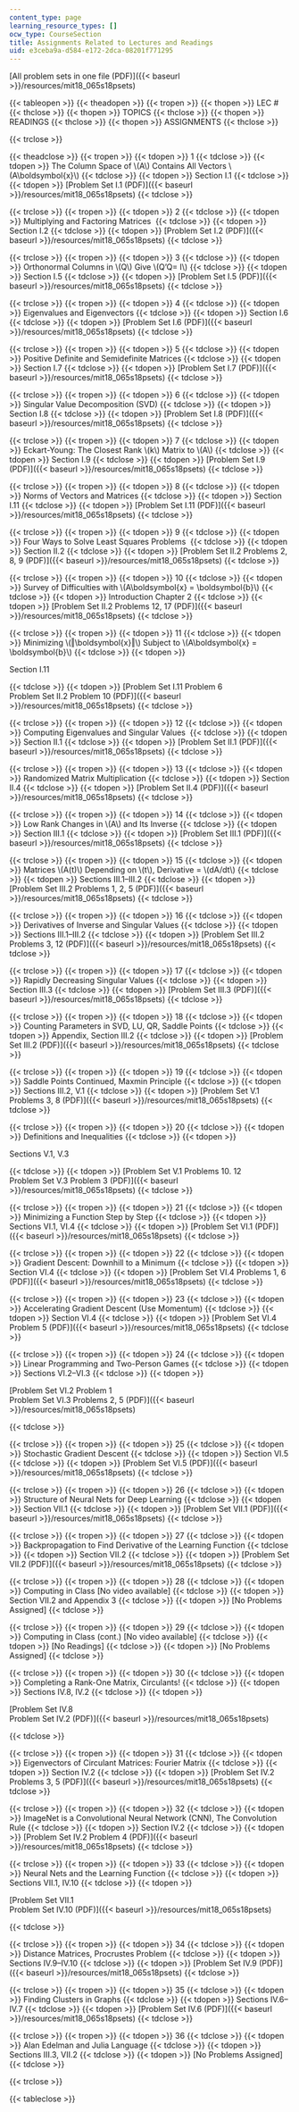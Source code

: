 ```yaml
---
content_type: page
learning_resource_types: []
ocw_type: CourseSection
title: Assignments Related to Lectures and Readings
uid: e3ceba9a-d584-e172-2dca-08201f771295
---
```


[All problem sets in one file (PDF)]({{< baseurl >}}/resources/mit18_065s18psets)

{{< tableopen >}}
{{< theadopen >}}
{{< tropen >}}
{{< thopen >}}
LEC #
{{< thclose >}}
{{< thopen >}}
TOPICS
{{< thclose >}}
{{< thopen >}}
READINGS
{{< thclose >}}
{{< thopen >}}
ASSIGNMENTS
{{< thclose >}}

{{< trclose >}}

{{< theadclose >}}
{{< tropen >}}
{{< tdopen >}}
1
{{< tdclose >}}
{{< tdopen >}}
The Column Space of \\(A\\) Contains All Vectors \\(A\\boldsymbol{x}\\)
{{< tdclose >}}
{{< tdopen >}}
Section I.1
{{< tdclose >}}
{{< tdopen >}}
[Problem Set I.1 (PDF)]({{< baseurl >}}/resources/mit18_065s18psets)
{{< tdclose >}}

{{< trclose >}}
{{< tropen >}}
{{< tdopen >}}
2
{{< tdclose >}}
{{< tdopen >}}
Multiplying and Factoring Matrices 
{{< tdclose >}}
{{< tdopen >}}
Section I.2
{{< tdclose >}}
{{< tdopen >}}
[Problem Set I.2 (PDF)]({{< baseurl >}}/resources/mit18_065s18psets)
{{< tdclose >}}

{{< trclose >}}
{{< tropen >}}
{{< tdopen >}}
3
{{< tdclose >}}
{{< tdopen >}}
Orthonormal Columns in \\(Q\\) Give \\(Q’Q= I\\)
{{< tdclose >}}
{{< tdopen >}}
Section I.5
{{< tdclose >}}
{{< tdopen >}}
[Problem Set I.5 (PDF)]({{< baseurl >}}/resources/mit18_065s18psets)
{{< tdclose >}}

{{< trclose >}}
{{< tropen >}}
{{< tdopen >}}
4
{{< tdclose >}}
{{< tdopen >}}
Eigenvalues and Eigenvectors
{{< tdclose >}}
{{< tdopen >}}
Section I.6
{{< tdclose >}}
{{< tdopen >}}
[Problem Set I.6 (PDF)]({{< baseurl >}}/resources/mit18_065s18psets)
{{< tdclose >}}

{{< trclose >}}
{{< tropen >}}
{{< tdopen >}}
5
{{< tdclose >}}
{{< tdopen >}}
Positive Definite and Semidefinite Matrices
{{< tdclose >}}
{{< tdopen >}}
Section I.7
{{< tdclose >}}
{{< tdopen >}}
[Problem Set I.7 (PDF)]({{< baseurl >}}/resources/mit18_065s18psets)
{{< tdclose >}}

{{< trclose >}}
{{< tropen >}}
{{< tdopen >}}
6
{{< tdclose >}}
{{< tdopen >}}
Singular Value Decomposition (SVD)
{{< tdclose >}}
{{< tdopen >}}
Section I.8
{{< tdclose >}}
{{< tdopen >}}
[Problem Set I.8 (PDF)]({{< baseurl >}}/resources/mit18_065s18psets)
{{< tdclose >}}

{{< trclose >}}
{{< tropen >}}
{{< tdopen >}}
7
{{< tdclose >}}
{{< tdopen >}}
Eckart-Young: The Closest Rank \\(k\\) Matrix to \\(A\\)
{{< tdclose >}}
{{< tdopen >}}
Section I.9
{{< tdclose >}}
{{< tdopen >}}
[Problem Set I.9 (PDF)]({{< baseurl >}}/resources/mit18_065s18psets)
{{< tdclose >}}

{{< trclose >}}
{{< tropen >}}
{{< tdopen >}}
8
{{< tdclose >}}
{{< tdopen >}}
Norms of Vectors and Matrices
{{< tdclose >}}
{{< tdopen >}}
Section I.11
{{< tdclose >}}
{{< tdopen >}}
[Problem Set I.11 (PDF)]({{< baseurl >}}/resources/mit18_065s18psets)
{{< tdclose >}}

{{< trclose >}}
{{< tropen >}}
{{< tdopen >}}
9
{{< tdclose >}}
{{< tdopen >}}
Four Ways to Solve Least Squares Problems 
{{< tdclose >}}
{{< tdopen >}}
Section II.2
{{< tdclose >}}
{{< tdopen >}}
[Problem Set II.2 Problems 2, 8, 9 (PDF)]({{< baseurl >}}/resources/mit18_065s18psets)
{{< tdclose >}}

{{< trclose >}}
{{< tropen >}}
{{< tdopen >}}
10
{{< tdclose >}}
{{< tdopen >}}
Survey of Difficulties with \\(A\\boldsymbol{x} = \\boldsymbol{b}\\)
{{< tdclose >}}
{{< tdopen >}}
Introduction Chapter 2
{{< tdclose >}}
{{< tdopen >}}
[Problem Set II.2 Problems 12, 17 (PDF)]({{< baseurl >}}/resources/mit18_065s18psets)
{{< tdclose >}}

{{< trclose >}}
{{< tropen >}}
{{< tdopen >}}
11
{{< tdclose >}}
{{< tdopen >}}
Minimizing \\(‖\\boldsymbol{x}‖\\) Subject to \\(A\\boldsymbol{x} = \\boldsymbol{b}\\)
{{< tdclose >}}
{{< tdopen >}}


Section I.11


{{< tdclose >}}
{{< tdopen >}}
[Problem Set I.11 Problem 6  
Problem Set II.2 Problem 10 (PDF)]({{< baseurl >}}/resources/mit18_065s18psets)
{{< tdclose >}}

{{< trclose >}}
{{< tropen >}}
{{< tdopen >}}
12
{{< tdclose >}}
{{< tdopen >}}
Computing Eigenvalues and Singular Values 
{{< tdclose >}}
{{< tdopen >}}
Section II.1
{{< tdclose >}}
{{< tdopen >}}
[Problem Set II.1 (PDF)]({{< baseurl >}}/resources/mit18_065s18psets)
{{< tdclose >}}

{{< trclose >}}
{{< tropen >}}
{{< tdopen >}}
13
{{< tdclose >}}
{{< tdopen >}}
Randomized Matrix Multiplication
{{< tdclose >}}
{{< tdopen >}}
Section II.4
{{< tdclose >}}
{{< tdopen >}}
[Problem Set II.4 (PDF)]({{< baseurl >}}/resources/mit18_065s18psets)
{{< tdclose >}}

{{< trclose >}}
{{< tropen >}}
{{< tdopen >}}
14
{{< tdclose >}}
{{< tdopen >}}
Low Rank Changes in \\(A\\) and Its Inverse
{{< tdclose >}}
{{< tdopen >}}
Section III.1
{{< tdclose >}}
{{< tdopen >}}
[Problem Set III.1 (PDF)]({{< baseurl >}}/resources/mit18_065s18psets)
{{< tdclose >}}

{{< trclose >}}
{{< tropen >}}
{{< tdopen >}}
15
{{< tdclose >}}
{{< tdopen >}}
Matrices \\(A(t)\\) Depending on \\(t\\), Derivative = \\(dA/dt\\)
{{< tdclose >}}
{{< tdopen >}}
Sections III.1–III.2
{{< tdclose >}}
{{< tdopen >}}
[Problem Set III.2 Problems 1, 2, 5 (PDF)]({{< baseurl >}}/resources/mit18_065s18psets)
{{< tdclose >}}

{{< trclose >}}
{{< tropen >}}
{{< tdopen >}}
16
{{< tdclose >}}
{{< tdopen >}}
Derivatives of Inverse and Singular Values
{{< tdclose >}}
{{< tdopen >}}
Sections III.1–III.2
{{< tdclose >}}
{{< tdopen >}}
[Problem Set III.2 Problems 3, 12 (PDF)]({{< baseurl >}}/resources/mit18_065s18psets)
{{< tdclose >}}

{{< trclose >}}
{{< tropen >}}
{{< tdopen >}}
17
{{< tdclose >}}
{{< tdopen >}}
Rapidly Decreasing Singular Values
{{< tdclose >}}
{{< tdopen >}}
Section III.3
{{< tdclose >}}
{{< tdopen >}}
[Problem Set III.3 (PDF)]({{< baseurl >}}/resources/mit18_065s18psets)
{{< tdclose >}}

{{< trclose >}}
{{< tropen >}}
{{< tdopen >}}
18
{{< tdclose >}}
{{< tdopen >}}
Counting Parameters in SVD, LU, QR, Saddle Points
{{< tdclose >}}
{{< tdopen >}}
Appendix, Section III.2
{{< tdclose >}}
{{< tdopen >}}
[Problem Set III.2 (PDF)]({{< baseurl >}}/resources/mit18_065s18psets)
{{< tdclose >}}

{{< trclose >}}
{{< tropen >}}
{{< tdopen >}}
19
{{< tdclose >}}
{{< tdopen >}}
Saddle Points Continued, Maxmin Principle
{{< tdclose >}}
{{< tdopen >}}
Sections III.2, V.1
{{< tdclose >}}
{{< tdopen >}}
[Problem Set V.1 Problems 3, 8 (PDF)]({{< baseurl >}}/resources/mit18_065s18psets)
{{< tdclose >}}

{{< trclose >}}
{{< tropen >}}
{{< tdopen >}}
20
{{< tdclose >}}
{{< tdopen >}}
Definitions and Inequalities
{{< tdclose >}}
{{< tdopen >}}


Sections V.1, V.3


{{< tdclose >}}
{{< tdopen >}}
[Problem Set V.1 Problems 10. 12  
Problem Set V.3 Problem 3 (PDF)]({{< baseurl >}}/resources/mit18_065s18psets)
{{< tdclose >}}

{{< trclose >}}
{{< tropen >}}
{{< tdopen >}}
21
{{< tdclose >}}
{{< tdopen >}}
Minimizing a Function Step by Step
{{< tdclose >}}
{{< tdopen >}}
Sections VI.1, VI.4
{{< tdclose >}}
{{< tdopen >}}
[Problem Set VI.1 (PDF)]({{< baseurl >}}/resources/mit18_065s18psets)
{{< tdclose >}}

{{< trclose >}}
{{< tropen >}}
{{< tdopen >}}
22
{{< tdclose >}}
{{< tdopen >}}
Gradient Descent: Downhill to a Minimum
{{< tdclose >}}
{{< tdopen >}}
Section VI.4
{{< tdclose >}}
{{< tdopen >}}
[Problem Set VI.4 Problems 1, 6 (PDF)]({{< baseurl >}}/resources/mit18_065s18psets)
{{< tdclose >}}

{{< trclose >}}
{{< tropen >}}
{{< tdopen >}}
23
{{< tdclose >}}
{{< tdopen >}}
Accelerating Gradient Descent (Use Momentum)
{{< tdclose >}}
{{< tdopen >}}
Section VI.4
{{< tdclose >}}
{{< tdopen >}}
[Problem Set VI.4 Problem 5 (PDF)]({{< baseurl >}}/resources/mit18_065s18psets)
{{< tdclose >}}

{{< trclose >}}
{{< tropen >}}
{{< tdopen >}}
24
{{< tdclose >}}
{{< tdopen >}}
Linear Programming and Two-Person Games
{{< tdclose >}}
{{< tdopen >}}
Sections VI.2–VI.3
{{< tdclose >}}
{{< tdopen >}}


[Problem Set VI.2 Problem 1  
Problem Set VI.3 Problems 2, 5 (PDF)]({{< baseurl >}}/resources/mit18_065s18psets)


{{< tdclose >}}

{{< trclose >}}
{{< tropen >}}
{{< tdopen >}}
25
{{< tdclose >}}
{{< tdopen >}}
Stochastic Gradient Descent
{{< tdclose >}}
{{< tdopen >}}
Section VI.5
{{< tdclose >}}
{{< tdopen >}}
[Problem Set VI.5 (PDF)]({{< baseurl >}}/resources/mit18_065s18psets)
{{< tdclose >}}

{{< trclose >}}
{{< tropen >}}
{{< tdopen >}}
26
{{< tdclose >}}
{{< tdopen >}}
Structure of Neural Nets for Deep Learning
{{< tdclose >}}
{{< tdopen >}}
Section VII.1
{{< tdclose >}}
{{< tdopen >}}
[Problem Set VII.1 (PDF)]({{< baseurl >}}/resources/mit18_065s18psets)
{{< tdclose >}}

{{< trclose >}}
{{< tropen >}}
{{< tdopen >}}
27
{{< tdclose >}}
{{< tdopen >}}
Backpropagation to Find Derivative of the Learning Function
{{< tdclose >}}
{{< tdopen >}}
Section VII.2
{{< tdclose >}}
{{< tdopen >}}
[Problem Set VII.2 (PDF)]({{< baseurl >}}/resources/mit18_065s18psets)
{{< tdclose >}}

{{< trclose >}}
{{< tropen >}}
{{< tdopen >}}
28
{{< tdclose >}}
{{< tdopen >}}
Computing in Class \[No video available\]
{{< tdclose >}}
{{< tdopen >}}
Section VII.2 and Appendix 3
{{< tdclose >}}
{{< tdopen >}}
\[No Problems Assigned\]
{{< tdclose >}}

{{< trclose >}}
{{< tropen >}}
{{< tdopen >}}
29
{{< tdclose >}}
{{< tdopen >}}
Computing in Class (cont.) \[No video available\]
{{< tdclose >}}
{{< tdopen >}}
\[No Readings\]
{{< tdclose >}}
{{< tdopen >}}
\[No Problems Assigned\]
{{< tdclose >}}

{{< trclose >}}
{{< tropen >}}
{{< tdopen >}}
30
{{< tdclose >}}
{{< tdopen >}}
Completing a Rank-One Matrix, Circulants!
{{< tdclose >}}
{{< tdopen >}}
Sections IV.8, IV.2
{{< tdclose >}}
{{< tdopen >}}


[Problem Set IV.8  
Problem Set IV.2 (PDF)]({{< baseurl >}}/resources/mit18_065s18psets)


{{< tdclose >}}

{{< trclose >}}
{{< tropen >}}
{{< tdopen >}}
31
{{< tdclose >}}
{{< tdopen >}}
Eigenvectors of Circulant Matrices: Fourier Matrix
{{< tdclose >}}
{{< tdopen >}}
Section IV.2
{{< tdclose >}}
{{< tdopen >}}
[Problem Set IV.2 Problems 3, 5 (PDF)]({{< baseurl >}}/resources/mit18_065s18psets)
{{< tdclose >}}

{{< trclose >}}
{{< tropen >}}
{{< tdopen >}}
32
{{< tdclose >}}
{{< tdopen >}}
ImageNet is a Convolutional Neural Network (CNN), The Convolution Rule
{{< tdclose >}}
{{< tdopen >}}
Section IV.2
{{< tdclose >}}
{{< tdopen >}}
[Problem Set IV.2 Problem 4 (PDF)]({{< baseurl >}}/resources/mit18_065s18psets)
{{< tdclose >}}

{{< trclose >}}
{{< tropen >}}
{{< tdopen >}}
33
{{< tdclose >}}
{{< tdopen >}}
Neural Nets and the Learning Function
{{< tdclose >}}
{{< tdopen >}}
Sections VII.1, IV.10
{{< tdclose >}}
{{< tdopen >}}


[Problem Set VII.1  
Problem Set IV.10 (PDF)]({{< baseurl >}}/resources/mit18_065s18psets)


{{< tdclose >}}

{{< trclose >}}
{{< tropen >}}
{{< tdopen >}}
34
{{< tdclose >}}
{{< tdopen >}}
Distance Matrices, Procrustes Problem
{{< tdclose >}}
{{< tdopen >}}
Sections IV.9–IV.10
{{< tdclose >}}
{{< tdopen >}}
[Problem Set IV.9 (PDF)]({{< baseurl >}}/resources/mit18_065s18psets)
{{< tdclose >}}

{{< trclose >}}
{{< tropen >}}
{{< tdopen >}}
35
{{< tdclose >}}
{{< tdopen >}}
Finding Clusters in Graphs
{{< tdclose >}}
{{< tdopen >}}
Sections IV.6–IV.7
{{< tdclose >}}
{{< tdopen >}}
[Problem Set IV.6 (PDF)]({{< baseurl >}}/resources/mit18_065s18psets)
{{< tdclose >}}

{{< trclose >}}
{{< tropen >}}
{{< tdopen >}}
36
{{< tdclose >}}
{{< tdopen >}}
Alan Edelman and Julia Language
{{< tdclose >}}
{{< tdopen >}}
Sections III.3, VII.2
{{< tdclose >}}
{{< tdopen >}}
\[No Problems Assigned\]
{{< tdclose >}}

{{< trclose >}}

{{< tableclose >}}